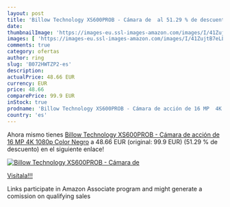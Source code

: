 ```yaml
---
layout: post
title: 'Billow Technology XS600PROB - Cámara de  al 51.29 % de descuento'
date: 
thumbnailImage: 'https://images-eu.ssl-images-amazon.com/images/I/41ZujtB7eLL._SL200_.jpg'
images: [ 'https://images-eu.ssl-images-amazon.com/images/I/41ZujtB7eLL._SL200_.jpg' ]
comments: true
category: ofertas
author: ring
slug: 'B072HWTZP2-es'
description:
actualPrice: 48.66 EUR
currency: EUR
price: 48.66
comparePrice: 99.9 EUR
inStock: true
prodname: 'Billow Technology XS600PROB - Cámara de acción de 16 MP  4K  1080p  Color Negro'
country: 'es'
---
```


Ahora mismo tienes [Billow Technology XS600PROB - Cámara de acción de 16 MP  4K  1080p  Color Negro](https://www.amazon.es/dp/B072HWTZP2/?tag=tolees-21) a 48.66 EUR (original: 99.9 EUR) (51.29 %  de descuento) en el siguiente enlace!

[![Billow Technology XS600PROB - Cámara de ](https://images-eu.ssl-images-amazon.com/images/I/41ZujtB7eLL._SL200_.jpg)](https://www.amazon.es/dp/B072HWTZP2/?tag=tolees-21)

[Visítala!!!](https://www.amazon.es/dp/B072HWTZP2/?tag=tolees-21)

Links participate in Amazon Associate program and might generate a comission on qualifying sales
